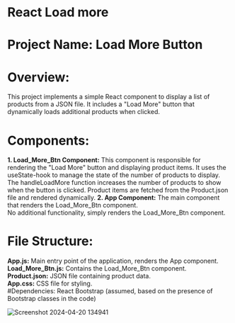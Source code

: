  # React  Load more 

# Project Name: Load More Button
# Overview:
This project implements a simple React component to display a list of products from a JSON file. It includes a "Load More" button that dynamically loads additional products when clicked.
# Components:
**1. Load_More_Btn Component:**
This component is responsible for rendering the "Load More" button and displaying product items.
It uses the useState-hook to manage the state of the number of products to display.
The handleLoadMore function increases the number of products to show when the button is clicked.
Product items are fetched from the Product.json file and rendered dynamically.
**2. App Component:**
The main component that renders the Load_More_Btn component.  
No additional functionality, simply renders the Load_More_Btn component.  
# File Structure:  
**App.js:** Main entry point of the application, renders the App component.  
**Load_More_Btn.js:** Contains the Load_More_Btn component.  
**Product.json:** JSON file containing product data.  
**App.css:** CSS file for styling.    
#Dependencies:
React
Bootstrap (assumed, based on the presence of Bootstrap classes in the code)  



![Screenshot 2024-04-20 134941](https://github.com/Dreamer122/React-Load-More/assets/126068795/45429b40-7854-486e-8063-84062d95b4df)
